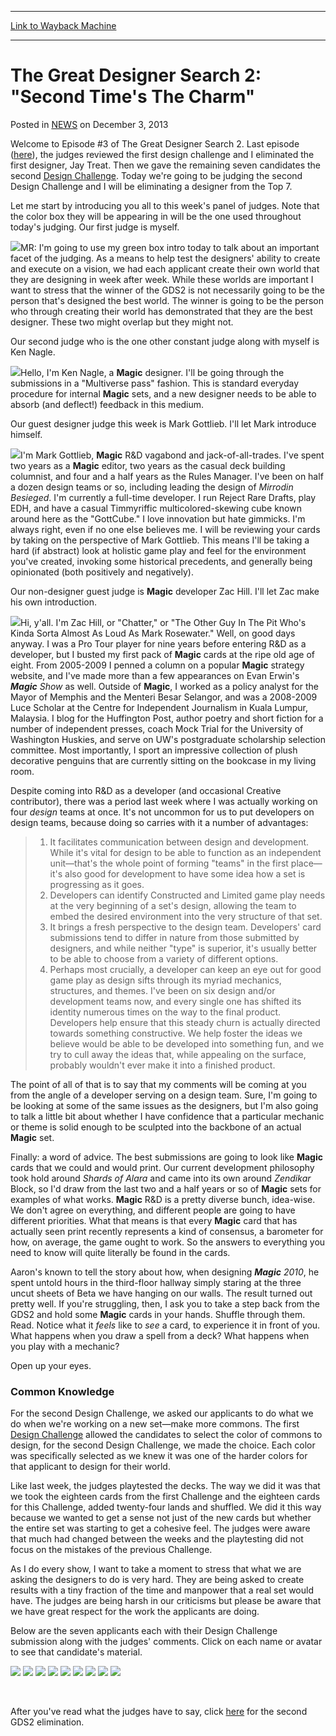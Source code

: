 
---
[Link to Wayback Machine](https://web.archive.org/web/20210503061725/https://magic.wizards.com/en/articles/archive/great-designer-search-2-second-times-charm-2010-12-08)

[_metadata_:description]:- "Welcome to Episode #3 of The Great Designer Search 2. Last episode (here), the judges reviewed the first design challenge and I eliminated the first designer, Jay Treat. Then we gave the remaining seven candidates the second Design Challenge. Today we're going to be judging the second Design Challenge and I will be eliminating a designer from the Top 7. Let me start by"
[_metadata_:generator]:- "Drupal 7 (http://drupal.org)"
[_metadata_:node]:- "117972"
[_metadata_:path_date]:- "2010-12-08"
[_metadata_:publish_date]:- "2013-12-03"
[_metadata_:source]:- "div-main-content"
[_metadata_:title]:- "The Great Designer Search 2: `Second Time's The Charm`"
[_metadata_:wayback_capture_timestamp]:- "2021-05-03 06:17:25"
[_metadata_:wayback_raw_url]:- "https://web.archive.org/web/20210503061725id_/https://magic.wizards.com/en/articles/archive/great-designer-search-2-second-times-charm-2010-12-08"
[_metadata_:wayback_url]:- "https://magic.wizards.com/en/articles/archive/great-designer-search-2-second-times-charm-2010-12-08"
---


The Great Designer Search 2: "Second Time's The Charm"
======================================================



 Posted in [NEWS](/en/articles?source=MX_Nav2020)
 on December 3, 2013 










Welcome to Episode #3 of The Great Designer Search 2. Last episode ([here](http://archive.wizards.com/Magic/Magazine/Article.aspx?x=mtg/daily/feature/118z)), the judges reviewed the first design challenge and I eliminated the first designer, Jay Treat. Then we gave the remaining seven candidates the second [Design Challenge](http://archive.wizards.com/Magic/Magazine/Article.aspx?x=mtg/daily/feature/118x). Today we're going to be judging the second Design Challenge and I will be eliminating a designer from the Top 7.


Let me start by introducing you all to this week's panel of judges. Note that the color box they will be appearing in will be the one used throughout today's judging. Our first judge is myself.


![](https://media.magic.wizards.com/image_legacy_migration/magic/images/mtgcom/authorpics/authorpic_markrosewater.jpg)MR: I'm going to use my green box intro today to talk about an important facet of the judging. As a means to help test the designers' ability to create and execute on a vision, we had each applicant create their own world that they are designing in week after week. While these worlds are important I want to stress that the winner of the GDS2 is not necessarily going to be the person that's designed the best world. The winner is going to be the person who through creating their world has demonstrated that they are the best designer. These two might overlap but they might not.



Our second judge who is the one other constant judge along with myself is Ken Nagle.


![](https://media.magic.wizards.com/image_legacy_migration/magic/images/mtgcom/authorpics/authorpic_kennagle.jpg)Hello, I'm Ken Nagle, a **Magic** designer. I'll be going through the submissions in a "Multiverse pass" fashion. This is standard everyday procedure for internal **Magic** sets, and a new designer needs to be able to absorb (and deflect!) feedback in this medium.



Our guest designer judge this week is Mark Gottlieb. I'll let Mark introduce himself.


![](https://media.magic.wizards.com/image_legacy_migration/magic/images/mtgcom/authorpics/authorpic_markgottlieb.jpg)I'm Mark Gottlieb, **Magic** R&D vagabond and jack-of-all-trades. I've spent two years as a **Magic** editor, two years as the casual deck building columnist, and four and a half years as the Rules Manager. I've been on half a dozen design teams or so, including leading the design of *Mirrodin Besieged*. I'm currently a full-time developer. I run Reject Rare Drafts, play EDH, and have a casual Timmyriffic multicolored-skewing cube known around here as the "GottCube." I love innovation but hate gimmicks. I'm always right, even if no one else believes me. I will be reviewing your cards by taking on the perspective of Mark Gottlieb. This means I'll be taking a hard (if abstract) look at holistic game play and feel for the environment you've created, invoking some historical precedents, and generally being opinionated (both positively and negatively).



Our non-designer guest judge is **Magic** developer Zac Hill. I'll let Zac make his own introduction.


![](https://media.magic.wizards.com/image_legacy_migration/magic/images/mtgcom/authorpics/authorpic_zachill.jpg)Hi, y'all. I'm Zac Hill, or "Chatter," or "The Other Guy In The Pit Who's Kinda Sorta Almost As Loud As Mark Rosewater." Well, on good days anyway. I was a Pro Tour player for nine years before entering R&D as a developer, but I busted my first pack of **Magic** cards at the ripe old age of eight. From 2005-2009 I penned a column on a popular **Magic** strategy website, and I've made more than a few appearances on Evan Erwin's ***Magic** Show* as well. Outside of **Magic**, I worked as a policy analyst for the Mayor of Memphis and the Menteri Besar Selangor, and was a 2008-2009 Luce Scholar at the Centre for Independent Journalism in Kuala Lumpur, Malaysia. I blog for the Huffington Post, author poetry and short fiction for a number of independent presses, coach Mock Trial for the University of Washington Huskies, and serve on UW's postgraduate scholarship selection committee. Most importantly, I sport an impressive collection of plush decorative penguins that are currently sitting on the bookcase in my living room.


Despite coming into R&D as a developer (and occasional Creative contributor), there was a period last week where I was actually working on four *design* teams at once. It's not uncommon for us to put developers on design teams, because doing so carries with it a number of advantages:



> 
> 1. It facilitates communication between design and development. While it's vital for design to be able to function as an independent unit—that's the whole point of forming "teams" in the first place—it's also good for development to have some idea how a set is progressing as it goes.
> 2. Developers can identify Constructed and Limited game play needs at the very beginning of a set's design, allowing the team to embed the desired environment into the very structure of that set.
> 3. It brings a fresh perspective to the design team. Developers' card submissions tend to differ in nature from those submitted by designers, and while neither "type" is superior, it's usually better to be able to choose from a variety of different options.
> 4. Perhaps most crucially, a developer can keep an eye out for good game play as design sifts through its myriad mechanics, structures, and themes. I've been on six design and/or development teams now, and every single one has shifted its identity numerous times on the way to the final product. Developers help ensure that this steady churn is actually directed towards something constructive. We help foster the ideas we believe would be able to be developed into something fun, and we try to cull away the ideas that, while appealing on the surface, probably wouldn't ever make it into a finished product.
> 


The point of all of that is to say that my comments will be coming at you from the angle of a developer serving on a design team. Sure, I'm going to be looking at some of the same issues as the designers, but I'm also going to talk a little bit about whether I have confidence that a particular mechanic or theme is solid enough to be sculpted into the backbone of an actual **Magic** set.


Finally: a word of advice. The best submissions are going to look like **Magic** cards that we could and would print. Our current development philosophy took hold around *Shards of Alara* and came into its own around *Zendikar* Block, so I'd draw from the last two and a half years or so of **Magic** sets for examples of what works. **Magic** R&D is a pretty diverse bunch, idea-wise. We don't agree on everything, and different people are going to have different priorities. What that means is that every **Magic** card that has actually seen print recently represents a kind of consensus, a barometer for how, on average, the game ought to work. So the answers to everything you need to know will quite literally be found in the cards.


Aaron's known to tell the story about how, when designing ***Magic** 2010*, he spent untold hours in the third-floor hallway simply staring at the three uncut sheets of Beta we have hanging on our walls. The result turned out pretty well. If you're struggling, then, I ask you to take a step back from the GDS2 and hold some **Magic** cards in your hands. Shuffle through them. Read. Notice what it *feels* like to *see* a card, to experience it in front of you. What happens when you draw a spell from a deck? What happens when you play with a mechanic?


Open up your eyes.



### Common Knowledge


For the second Design Challenge, we asked our applicants to do what we do when we're working on a new set—make more commons. The first [Design Challenge](http://archive.wizards.com/Magic/Magazine/Article.aspx?x=mtg/daily/feature/116y) allowed the candidates to select the color of commons to design, for the second Design Challenge, we made the choice. Each color was specifically selected as we knew it was one of the harder colors for that applicant to design for their world.


Like last week, the judges playtested the decks. The way we did it was that we took the eighteen cards from the first Challenge and the eighteen cards for this Challenge, added twenty-four lands and shuffled. We did it this way because we wanted to get a sense not just of the new cards but whether the entire set was starting to get a cohesive feel. The judges were aware that much had changed between the weeks and the playtesting did not focus on the mistakes of the previous Challenge.


As I do every show, I want to take a moment to stress that what we are asking the designers to do is very hard. They are being asked to create results with a tiny fraction of the time and manpower that a real set would have. The judges are being harsh in our criticisms but please be aware that we have great respect for the work the applicants are doing.


Below are the seven applicants each with their Design Challenge submission along with the judges' comments. Click on each name or avatar to see that candidate's material.


[![](https://media.wizards.com/images/magic/daily/features/gdsFooter1_ethanFleischer.jpg)](http://archive.wizards.com/Magic/Magazine/Article.aspx?x=mtg/daily/feature/120a)  [![](https://media.wizards.com/images/magic/daily/features/gdsFooter2_jonathonLoucks.jpg)](http://archive.wizards.com/Magic/Magazine/Article.aspx?x=mtg/daily/feature/120b)  [![](https://media.wizards.com/images/magic/daily/features/gdsFooter3_shawnMain.jpg)](http://archive.wizards.com/Magic/Magazine/Article.aspx?x=mtg/daily/feature/120c)  [![](https://media.wizards.com/images/magic/daily/features/gdsFooter4_devonRuleON.jpg)](http://archive.wizards.com/Magic/Magazine/Article.aspx?x=mtg/daily/feature/120d) ![](https://media.wizards.com/images/magic/daily/features/gdsFooter5_jayTreatOFF.jpg) [![](https://media.wizards.com/images/magic/daily/features/gdsFooter6_scottVanEssen.jpg)](http://archive.wizards.com/Magic/Magazine/Article.aspx?x=mtg/daily/feature/120f)  [![](https://media.wizards.com/images/magic/daily/features/gdsFooter7_danielWilliams.jpg)](http://archive.wizards.com/Magic/Magazine/Article.aspx?x=mtg/daily/feature/120g)  [![](https://media.wizards.com/images/magic/daily/features/gdsFooter8_jonathanWoodward.jpg)](http://archive.wizards.com/Magic/Magazine/Article.aspx?x=mtg/daily/feature/120h)  [![](https://media.wizards.com/images/magic/daily/features/gdsFooter9_footer.jpg)](http://archive.wizards.com/Magic/Magazine/Article.aspx?x=mtg/daily/feature/120z)
  

 


After you've read what the judges have to say, click [here](http://archive.wizards.com/Magic/Magazine/Article.aspx?x=mtg/daily/feature/120y&date=12/8) for the second GDS2 elimination.







